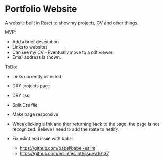 # Portfolio Website

A website built in React to show my projects, CV and other things.


MVP:
- Add a brief description
- Links to websites
- Can see my CV - Eventually move to a pdf viewer.
- Email address is shown.


ToDo:
- Links currently untested.
- DRY projects page
- DRY css
- Split Css file
- Make page responsive
- When clicking a link and then returning back to the page, the page is not recognized. Believe I need to add the route to netlify.


- Fix eslint es6 issue with babel
  - https://github.com/babel/babel-eslint
  - https://github.com/eslint/eslint/issues/10137


